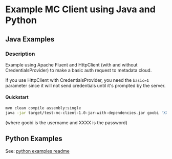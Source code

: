 # Example MC Client using Java and Python

## Java Examples

### Description
Example using Apache Fluent and HttpClient (with and without CredentialsProvider) to make a basic auth request to metadata cloud.

If you use HttpClient with CredentialsProvider, you need the `basic=1` parameter since it will not send
credentials until it's prompted by the server.

#### Quickstart
```bash
mvn clean compile assembly:single
java -jar target/test-mc-client-1.0-jar-with-dependencies.jar goobi 'XXXX'
```
(where goobi is the username and XXXX is the password)

## Python Examples

See: [python examples readme](python/README.md)